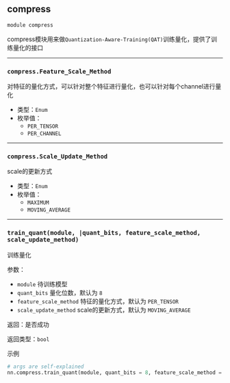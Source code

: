 ## compress

```python
module compress
```
compress模块用来做`Quantization-Aware-Training(QAT)`训练量化，提供了训练量化的接口

---
### `compress.Feature_Scale_Method`
对特征的量化方式，可以针对整个特征进行量化，也可以针对每个channel进行量化
- 类型：`Enum`
- 枚举值：
  - `PER_TENSOR`
  - `PER_CHANNEL`

---
### `compress.Scale_Update_Method`
scale的更新方式
- 类型：`Enum`
- 枚举值：
  - `MAXIMUM`
  - `MOVING_AVERAGE`

---
### `train_quant(module, |quant_bits, feature_scale_method, scale_update_method)`

训练量化

参数：
- `module` 待训练模型
- `quant_bits` 量化位数，默认为 `8`
- `feature_scale_method` 特征的量化方式，默认为 `PER_TENSOR`
- `scale_update_method` scale的更新方式，默认为 `MOVING_AVERAGE`

返回：是否成功

返回类型：`bool`

示例

```python
# args are self-explained
nn.compress.train_quant(module, quant_bits = 8, feature_scale_method = Feature_Scale_Method.PER_TENSOR, scale_update_method = Scale_Update_Method.MOVING_AVERAGE)
```